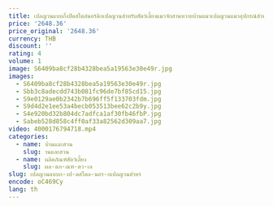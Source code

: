 ```yaml
---
title: เปลญวนแบบกึ่งปิดสไตล์นอร์ดิกเปลญวนสำหรับสัตว์เลี้ยงแมวจักสานหวายบ้านแมวเปลญวนแมวอุปกรณ์สำหรับแมวห้องนั่งเล่นเฟอร์นิเจอร์ K01 +
price: '2648.36'
price_original: '2648.36'
currency: THB
discount: ''
rating: 4
volume: 1
image: S6409ba8cf28b4328bea5a19563e30e49r.jpg
images:
  - S6409ba8cf28b4328bea5a19563e30e49r.jpg
  - Sbb3c8adecdd743b081fc96de7bf85cd15.jpg
  - S9e0129ae0b2342b7b696ff5f133703fdm.jpg
  - S9d4d2e1ee53a4becb053513bee62c2b9y.jpg
  - S4e920bd32b804dc7adfca1af30fb46fbP.jpg
  - Sabeb528d858c4ff0af33a82562d309aa7.jpg
video: 4000176794718.mp4
categories:
  - name: บ้านและสวน
    slug: านและสวน
  - name: ผลิตภัณฑ์สัตว์เลี้ยง
    slug: ผล-ตภ-ณฑ-ตว-เล
slug: เปลญวนแบบก-งป-ดสไตล-นอร-กเปลญวนสำหร
encode: oC469Cy
lang: th
---
```

  